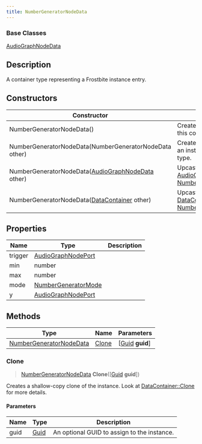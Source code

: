 ```yaml
---
title: NumberGeneratorNodeData
---
```

### Base Classes

[AudioGraphNodeData](AudioGraphNodeData)

## Description

A container type representing a Frostbite instance entry.

## Constructors

| Constructor                                                                        | Description                                                                                                                           |
| ---------------------------------------------------------------------------------- | ------------------------------------------------------------------------------------------------------------------------------------- |
| NumberGeneratorNodeData()                                                          | Create a new instance of this container type.                                                                                         |
| NumberGeneratorNodeData(NumberGeneratorNodeData other)                             | Create a reference copy of an instance of the same type.                                                                              |
| NumberGeneratorNodeData([AudioGraphNodeData](AudioGraphNodeData) other)            | Upcast an instance of type [AudioGraphNodeData](AudioGraphNodeData) to [NumberGeneratorNodeData](NumberGeneratorNodeData).            |
| NumberGeneratorNodeData([DataContainer](/vext/ref/shared/class/datacontainer) other) | Upcast an instance of type [DataContainer](/vext/ref/shared/class/datacontainer) to [NumberGeneratorNodeData](NumberGeneratorNodeData). |

## Properties

| Name    | Type                                       | Description |
| ------- | ------------------------------------------ | ----------- |
| trigger | [AudioGraphNodePort](AudioGraphNodePort)   |             |
| min     | number                                     |             |
| max     | number                                     |             |
| mode    | [NumberGeneratorMode](NumberGeneratorMode) |             |
| y       | [AudioGraphNodePort](AudioGraphNodePort)   |             |

## Methods

| Type                                               | Name            | Parameters                                     |
| -------------------------------------------------- | --------------- | ---------------------------------------------- |
| [NumberGeneratorNodeData](NumberGeneratorNodeData) | [Clone](#clone) | \[[Guid](/vext/ref/shared/class/guid) **guid**\] |

### Clone

> [NumberGeneratorNodeData](NumberGeneratorNodeData) **Clone**(\[[Guid](/vext/ref/shared/class/guid) **guid**\])

Creates a shallow-copy clone of the instance. Look at [DataContainer::Clone](/vext/ref/shared/class/datacontainer#clone) for more details.

#### Parameters

| Name | Type         | Description                                 |
| ---- | ------------ | ------------------------------------------- |
| guid | [Guid](Guid) | An optional GUID to assign to the instance. |

